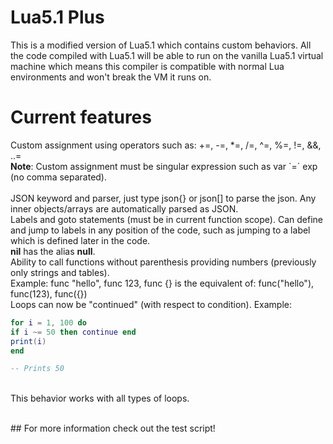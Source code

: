 # Lua5.1 Plus
This is a modified version of Lua5.1 which contains custom behaviors. All the code compiled with Lua5.1 will be able to run on the vanilla Lua5.1 virtual machine which means this compiler is compatible with normal Lua environments and won't break the VM it runs on.
<br>
# Current features
Custom assignment using operators such as: +=, -=, *=, /=, ^=, %=, !=, &&, ..=
<br>
**Note**: Custom assignment must be singular expression such as var `=´ exp (no comma separated).  
<br>
JSON keyword and parser, just type json{} or json[] to parse the json. Any inner objects/arrays are automatically parsed as JSON.
<br>
Labels and goto statements (must be in current function scope). Can define and jump to labels in any position of the code, such as jumping to a label which is defined later in the code.
<br>
**nil** has the alias **null**.
<br>
Ability to call functions without parenthesis providing numbers (previously only strings and tables).
<br>
Example: func "hello", func 123, func {} is the equivalent of: func("hello"), func(123), func({})
<br>
Loops can now be "continued" (with respect to condition). Example:<br>
```lua
for i = 1, 100 do
if i ~= 50 then continue end
print(i)
end

-- Prints 50
```
<br>This behavior works with all types of loops.

<br>
## For more information check out the test script!
